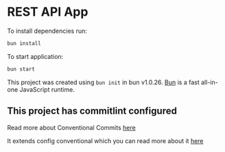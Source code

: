 # REST API App

To install dependencies run:

```bash
bun install
```

To start application:

```bash
bun start
```

This project was created using `bun init` in bun v1.0.26. [Bun](https://bun.sh) is a fast all-in-one JavaScript runtime.

## This project has commitlint configured

Read more about Conventional Commits [here](https://github.com/conventional-changelog/commitlint)

It extends config conventional which you can read more about it [here](https://github.com/conventional-changelog/commitlint/tree/master/@commitlint/config-conventional)

